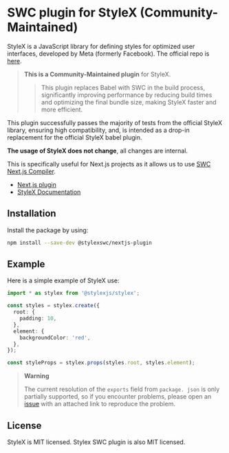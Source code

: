 # SWC plugin for StyleX (Community-Maintained)

StyleX is a JavaScript library for defining styles for optimized user
interfaces, developed by Meta (formerly Facebook). The official repo is
[here](https://www.github.com/facebook/stylex).

>**This is a Community-Maintained plugin** for StyleX.
>>This plugin replaces Babel with SWC in the build process, significantly improving performance by reducing build times and optimizing the final bundle size, making StyleX faster and more efficient.

This plugin successfully passes the majority of tests from the official StyleX library, ensuring high compatibility, and, is intended as a drop-in replacement for the official StyleX babel plugin.

**The usage of StyleX does not change**, all changes are internal.

This is specifically useful for Next.js projects as it allows us to use
[SWC Next.js Compiler](https://nextjs.org/docs/architecture/nextjs-compiler).

- [Next.js plugin](https://github.com/dwlad90/stylex-swc-plugin/tree/master/packages/nextjs-plugin)
- [StyleX Documentation](https://stylexjs.com)

## Installation

Install the package by using:

```bash
npm install --save-dev @stylexswc/nextjs-plugin
```

## Example

Here is a simple example of StyleX use:

```ts
import * as stylex from '@stylexjs/stylex';

const styles = stylex.create({
  root: {
    padding: 10,
  },
  element: {
    backgroundColor: 'red',
  },
});

const styleProps = stylex.props(styles.root, styles.element);
```

> **Warning**
>
> The current resolution of the `exports` field from `package. json` is only partially supported, so if you encounter problems, please open an [issue](https://github.com/Dwlad90/stylex-swc-plugin/issues/new) with an attached link to reproduce the problem.

## License

StyleX is MIT licensed. Stylex SWC plugin is also MIT licensed.
